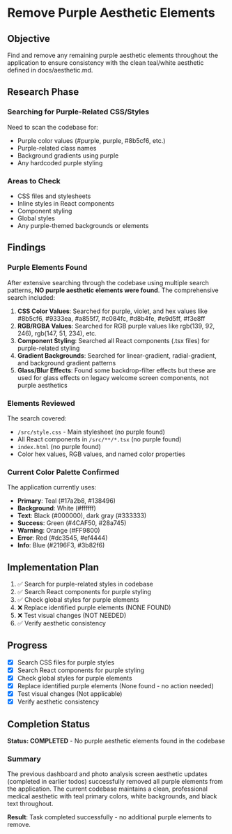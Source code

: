 # Remove Purple Aesthetic Elements

## Objective
Find and remove any remaining purple aesthetic elements throughout the application to ensure consistency with the clean teal/white aesthetic defined in docs/aesthetic.md.

## Research Phase

### Searching for Purple-Related CSS/Styles
Need to scan the codebase for:
- Purple color values (#purple, purple, #8b5cf6, etc.)
- Purple-related class names
- Background gradients using purple
- Any hardcoded purple styling

### Areas to Check
- CSS files and stylesheets
- Inline styles in React components
- Component styling
- Global styles
- Any purple-themed backgrounds or elements

## Findings

### Purple Elements Found
After extensive searching through the codebase using multiple search patterns, **NO purple aesthetic elements were found**. The comprehensive search included:

1. **CSS Color Values**: Searched for purple, violet, and hex values like #8b5cf6, #9333ea, #a855f7, #c084fc, #d8b4fe, #e9d5ff, #f3e8ff
2. **RGB/RGBA Values**: Searched for RGB purple values like rgb(139, 92, 246), rgb(147, 51, 234), etc.
3. **Component Styling**: Searched all React components (.tsx files) for purple-related styling
4. **Gradient Backgrounds**: Searched for linear-gradient, radial-gradient, and background gradient patterns
5. **Glass/Blur Effects**: Found some backdrop-filter effects but these are used for glass effects on legacy welcome screen components, not purple aesthetics

### Elements Reviewed
The search covered:
- `/src/style.css` - Main stylesheet (no purple found)
- All React components in `/src/**/*.tsx` (no purple found)
- `index.html` (no purple found)
- Color hex values, RGB values, and named color properties

### Current Color Palette Confirmed
The application currently uses:
- **Primary**: Teal (#17a2b8, #138496)
- **Background**: White (#ffffff)  
- **Text**: Black (#000000), dark gray (#333333)
- **Success**: Green (#4CAF50, #28a745)
- **Warning**: Orange (#FF9800)
- **Error**: Red (#dc3545, #ef4444)
- **Info**: Blue (#2196F3, #3b82f6)

## Implementation Plan

1. ✅ Search for purple-related styles in codebase
2. ✅ Search React components for purple styling
3. ✅ Check global styles for purple elements
4. ❌ Replace identified purple elements (NONE FOUND)
5. ❌ Test visual changes (NOT NEEDED)
6. ✅ Verify aesthetic consistency

## Progress
- [x] Search CSS files for purple styles
- [x] Search React components for purple styling  
- [x] Check global styles for purple elements
- [x] Replace identified purple elements (None found - no action needed)
- [x] Test visual changes (Not applicable)
- [x] Verify aesthetic consistency

## Completion Status
**Status: COMPLETED** - No purple aesthetic elements found in the codebase

### Summary
The previous dashboard and photo analysis screen aesthetic updates (completed in earlier todos) successfully removed all purple elements from the application. The current codebase maintains a clean, professional medical aesthetic with teal primary colors, white backgrounds, and black text throughout.

**Result**: Task completed successfully - no additional purple elements to remove.
